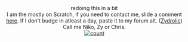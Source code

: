 <div align="center">redoing this in a bit<br>
  I am the mostly on Scratch, if you need to contact me, slide a comment <a href="https://scratch.mit.edu/users/OneShotNik0/">here</a>. If I don't budge in atleast a day, paste it to my forum alt. (<a href="https://scratch.mit.edu/users/Zydrolic/">Zydrolic</a>)<br>
Call me Niko, Zy or Chris.</div>

<div align="center">
  <a href="http://internetometer.com/give/50029">
    <img src="http://internetometer.com/image/50029.png" alt="count">
  </a>
</div>
